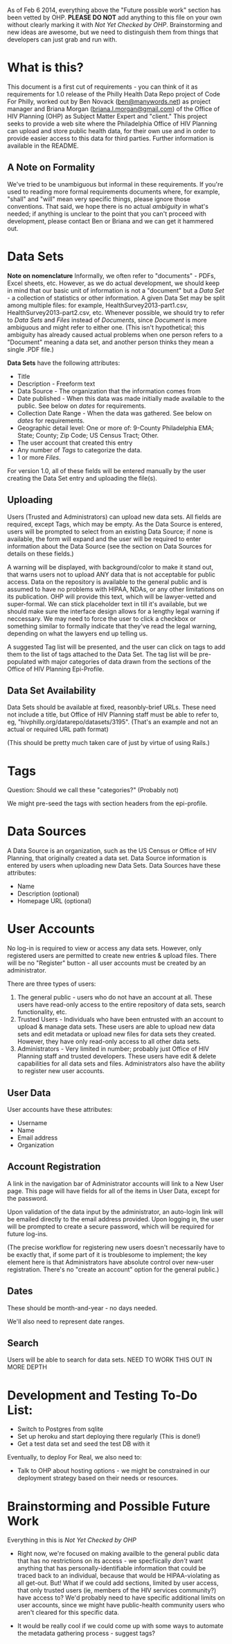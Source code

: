 As of Feb 6 2014, everything above the "Future possible work" section has been vetted by OHP. **PLEASE DO NOT** add anything to this file on your own without clearly marking it with *Not Yet Checked by OHP*. Brainstorming and new ideas are awesome, but we need to distinguish them from things that developers can just grab and run with.


What is this?
=======

This document is a first cut of requirements - you can think of it as requirements for 1.0 release of the Philly Health Data Repo project of Code For Philly, worked out by Ben Novack (ben@manywords.net) as project manager and Briana Morgan (briana.l.morgan@gmail.com) of the Office of HIV Planning (OHP) as Subject Matter Expert and "client." This project seeks to provide a web site where the Philadelphia Office of HIV Planning can upload and store public health data, for their own use and in order to provide easier access to this data for third parties. Further information is available in the README.

A Note on Formality
----
We've tried to be unambiguous but informal in these requirements. If you're used to reading more formal requirements documents where, for example, "shall" and "will" mean very specific things, please ignore those conventions. That said, we hope there is no actual *ambiguity* in what's needed; if anything is unclear to the point that you can't proceed with development, please contact Ben or Briana and we can get it hammered out.


Data Sets
=====

**Note on nomenclature**
Informally, we often refer to "documents" - PDFs, Excel sheets, etc. However, as we do actual development, we should keep in mind that our basic unit of information is not a "document" but a _Data Set_ - a collection of statistics or other information. A given Data Set may be split among multiple files: for example, HealthSurvey2013-part1.csv, HealthSurvey2013-part2.csv, etc. Whenever possible, we should try to refer to _Data Sets_ and _Files_ instead of _Documents_, since _Document_ is more ambiguous and might refer to either one. (This isn't hypothetical; this ambiguity has already caused actual problems when one person refers to a "Document" meaning a data set, and another person thinks they mean a single .PDF file.)

**Data Sets** have the following attributes:
* Title
* Description - Freeform text
* Data Source - The organization that the information comes from
* Date published - When this data was made initially made available to the public. See below on *dates* for requirements.
* Collection Date Range - When the data was gathered. See below on *dates* for requirements.
* Geographic detail level: One or more of: 9-County Philadelphia EMA; State; County; Zip Code; US Census Tract; Other. 
* The user account that created this entry
* Any number of *Tags* to categorize the data.
* 1 or more *Files*.

For version 1.0, all of these fields will be entered manually by the user creating the Data Set entry and uploading the file(s).

Uploading
------
Users (Trusted and Administrators) can upload new data sets. All fields are required, except Tags, which may be empty. As the Data Source is entered, users will be prompted to select from an existing Data Source; if none is available, the form will expand and the user will be required to enter information about the Data Source (see the section on Data Sources for details on these fields.)

A warning will be displayed, with background/color to make it stand out, that warns users not to upload ANY data that is not acceptable for public access. Data on the repository is available to the general public and is assumed to have no problems with HIPAA, NDAs, or any other limitations on its publication. OHP will provide this text, which will be lawyer-vetted and super-formal. We can stick placeholder text in till it's available, but we should make sure the interface design allows for a lengthy legal warning if neccessary. We may need to force the user to click a checkbox or something similar to formally indicate that they've read the legal warning, depending on what the lawyers end up telling us.

A suggested Tag list will be presented, and the user can click on tags to add them to the list of tags attached to the Data Set. The tag list will be pre-populated with major categories of data drawn from the sections of the Office of HIV Planning Epi-Profile. 


Data Set Availability
------

Data Sets should be available at fixed, reasonbly-brief URLs. These need not include a title, but Office of HIV Planning staff must be able to refer to, eg, "hivphilly.org/datarepo/datasets/3195". (That's an example and not an actual or required URL path format)

(This should be pretty much taken care of just by virtue of using Rails.)

Tags
====
Question: Should we call these "categories?" (Probably not)

We might pre-seed the tags with section headers from the epi-profile.

Data Sources
======
A Data Source is an organization, such as the US Census or Office of HIV Planning, that originally created a data set. Data Source information is entered by users when uploading new Data Sets. Data Sources have these attributes:
* Name
* Description (optional)
* Homepage URL (optional)

User Accounts
======

No log-in is required to view or access any data sets. However, only registered users are permitted to create new entries & upload files. There will be no "Register" button - all user accounts must be created by an administrator.

There are three types of users:

1. The general public - users who do not have an account at all. These users have read-only access to the entire repository of data sets, search functionality, etc.
2. Trusted Users -  Individuals who have been entrusted with an account to upload & manage data sets. These users are able to upload new data sets and edit metadata or upload new files for data sets they created. However, they have only read-only access to all other data sets.
3. Administrators - Very limited in number; probably just Office of HIV Planning staff and trusted developers. These users have edit & delete capabilities for all data sets and files. Administrators also have the ability to register new user accounts.

User Data
------
User accounts have these attributes:
* Username
* Name
* Email address
* Organization

Account Registration
-----
A link in the navigation bar of Administrator accounts will link to a New User page. This page will have fields for all of the items in User Data, except for the password.

Upon validation of the data input by the administrator, an auto-login link will be emailed directly to the email address provided. Upon logging in, the user will be prompted to create a secure password, which will be required for future log-ins. 

(The precise workflow for registering new users doesn't necessarily have to be exactly that, if some part of it is troublesome to implement; the key element here is that Administrators have absolute control over new-user registration. There's no "create an account" option for the general public.)

Dates
----

These should be month-and-year - no days needed.

We'll also need to represent date ranges.

Search
-----

Users will be able to search for data sets. NEED TO WORK THIS OUT IN MORE DEPTH

Development and Testing To-Do List:
=======
* Switch to Postgres from sqlite
* Set up heroku and start deploying there regularly (This is done!)
* Get a test data set and seed the test DB with it

Eventually, to deploy For Real, we also need to:
* Talk to OHP about hosting options - we might be constrained in our deployment strategy based on their needs or resources.


Brainstorming and Possible Future Work
======
Everything in this is *Not Yet Checked by OHP*

* Right now, we're focused on making availble to the general public data that has no restrictions on its access - we specfiically *don't* want anything that has personally-identifiable information that could be traced back to an individual, because that would be HIPAA-violating as all get-out. But! What if we could add sections, limited by user access, that only trusted users (ie, members of the HIV services community?) have access to? We'd probably need to have specific additional limits on user accounts, since we might have public-health community users who aren't cleared for this specific data. 

* It would be really cool if we could come up with some ways to automate the metadata gathering process - suggest tags?
